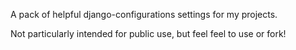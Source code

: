 A pack of helpful django-configurations settings for my projects.

Not particularly intended for public use, but feel feel to use or fork!

